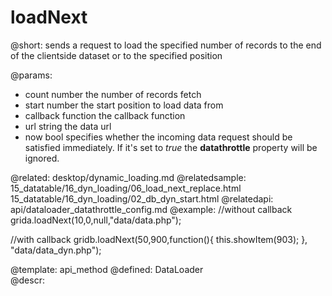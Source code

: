 loadNext
=============

@short:	sends a request to load the specified number of records to the end of the clientside dataset or to the specified position

@params:
- count		number		the number of records fetch 
- start		number		the start position to load data from
- callback	function	the callback function
- url		string		the data url
- now		bool		specifies whether the incoming data request should be satisfied immediately. If it's set to <i>true</i> the <b>datathrottle</b> property will be ignored.


@related:
	desktop/dynamic_loading.md
@relatedsample:
	15_datatable/16_dyn_loading/06_load_next_replace.html
    15_datatable/16_dyn_loading/02_db_dyn_start.html
@relatedapi:
	api/dataloader_datathrottle_config.md
@example:
//without callback
grida.loadNext(10,0,null,"data/data.php");

//with callback
gridb.loadNext(50,900,function(){
	this.showItem(903);
}, "data/data_dyn.php");

@template:	api_method
@defined:	DataLoader	
@descr:

